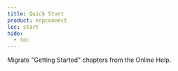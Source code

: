 ```yaml
---
title: Quick Start
product: erpconnect
loc: start
hide:
  - toc
---
```


Migrate "Getting Started" chapters from the Online Help.